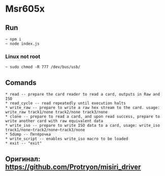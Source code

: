 # Msr605x
## Run
    ~ npm i
    ~ node index.js
### Linux not root
    ~ sudo chmod -R 777 /dev/bus/usb/
## Comands
    * read -- prepare the card reader to read a card, outputs in Raw and ISO
    * read_cycle -- read repeatedly until execution halts
    * write_raw -- prepare to write a raw hex stream to the card. usage: write_raw track1/none track2/none track3/none
    * clone -- prepare to read a card, and upon read success, prepare to write another card with raw equivalent data
    * write_iso -- prepare to write ISO data to a card, usage: write_iso track1/none~track2/none~track3/none
    * 5dump -- Пятёрочка
    * write_script -- enables write_iso macro to be loaded
    * exit -- "exit"
## Оригинал: https://github.com/Protryon/misiri_driver



